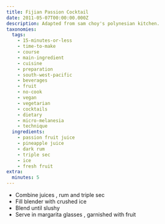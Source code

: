 ```yaml
---
title: Fijian Passion Cocktail
date: 2011-05-07T00:00:00.000Z
description: Adapted from sam choy's polynesian kitchen.
taxonomies:
  tags:
    - 15-minutes-or-less
    - time-to-make
    - course
    - main-ingredient
    - cuisine
    - preparation
    - south-west-pacific
    - beverages
    - fruit
    - no-cook
    - vegan
    - vegetarian
    - cocktails
    - dietary
    - micro-melanesia
    - technique
  ingredients:
    - passion fruit juice
    - pineapple juice
    - dark rum
    - triple sec
    - ice
    - fresh fruit
extra:
  minutes: 5
---
```

 - Combine juices , rum and triple sec
 - Fill blender with crushed ice
 - Blend until slushy
 - Serve in margarita glasses , garnished with fruit
